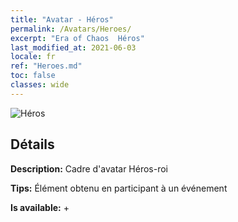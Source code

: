```yaml
---
title: "Avatar - Héros"
permalink: /Avatars/Heroes/
excerpt: "Era of Chaos  Héros"
last_modified_at: 2021-06-03
locale: fr
ref: "Heroes.md"
toc: false
classes: wide
---
```

 ![Héros](/images/a/avatarFrame_49.png)

## Détails

 **Description:** Cadre d'avatar Héros-roi 

 **Tips:** Élément obtenu en participant à un événement 

 **Is available:**  + 

